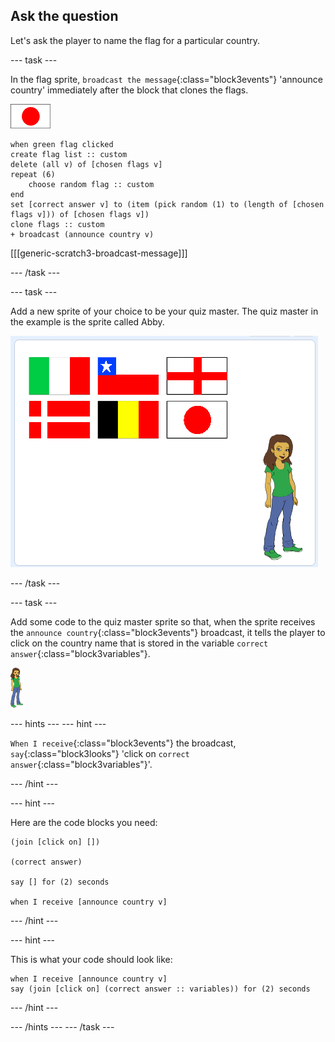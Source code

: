 ## Ask the question

Let's ask the player to name the flag for a particular country.

--- task ---

In the flag sprite, `broadcast the message`{:class="block3events"} 'announce country' immediately after the block that clones the flags.

![Flag sprite](images/flag-sprite.png)

```blocks3
when green flag clicked
create flag list :: custom
delete (all v) of [chosen flags v]
repeat (6)
    choose random flag :: custom
end
set [correct answer v] to (item (pick random (1) to (length of [chosen flags v])) of [chosen flags v])
clone flags :: custom
+ broadcast (announce country v)

```

[[[generic-scratch3-broadcast-message]]]

--- /task ---

--- task ---

Add a new sprite of your choice to be your quiz master. The quiz master in the example is the sprite called Abby.

![Abby sprite](images/bear-sprite.png)

--- /task ---

--- task ---

Add some code to the quiz master sprite so that, when the sprite receives the `announce country`{:class="block3events"} broadcast, it tells the player to click on the country name that is stored in the variable `correct answer`{:class="block3variables"}.

![Character sprite](images/char-sprite.png)

--- hints ---
--- hint ---

`When I receive`{:class="block3events"} the broadcast, `say`{:class="block3looks"} 'click on `correct answer`{:class="block3variables"}'.

--- /hint ---

--- hint ---

Here are the code blocks you need:

```blocks3
(join [click on] [])

(correct answer)

say [] for (2) seconds

when I receive [announce country v]
```

--- /hint ---

--- hint ---

This is what your code should look like:

```blocks3
when I receive [announce country v]
say (join [click on] (correct answer :: variables)) for (2) seconds
```

--- /hint ---

--- /hints ---
--- /task ---
